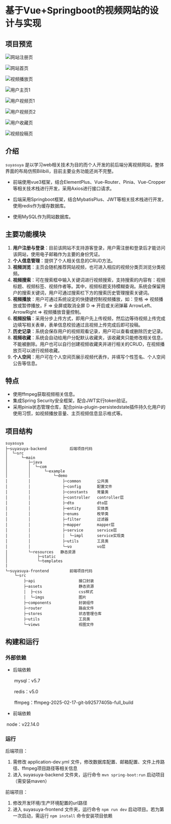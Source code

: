 


# 基于Vue+Springboot的视频网站的设计与实现 




## 项目预览

![网站注册页](preview-imgs\login.png)

![网站首页](preview-imgs\home.png)

![视频播放页](preview-imgs\videoPlay.png)

![用户主页1](preview-imgs\space.png)

![用户视频页1](preview-imgs\video1.png)

![用户视频页2](preview-imgs\video2.png)

![用户收藏页](D:\web\suyasuya\preview-imgs\collections.png)

![视频投稿页](preview-imgs\upload.png)



## 介绍

`suyasuya`  是以学习web相关技术为目的而个人开发的前后端分离视频网站，整体界面的布局仿照Bilibili，目前主要业务功能还尚不完整。

- 前端使用vue3框架，结合ElementPlus、Vue-Router、Pinia、Vue-Cropper等相关技术栈进行开发，采用Axios进行接口请求。

- 后端采用Springboot框架，结合MybatisPlus、JWT等相关技术栈进行开发，使用redis作为缓存数据库。

- 使用MySQL作为网站数据库。



## 主要功能模块

1. **用户注册与登录**：目前该网站不支持游客登录，用户需注册和登录后才能访问该网站，使用电子邮箱作为主要的身份凭证。
2. **个人信息管理**：提供了个人相关信息的CRUD方法。
3. **视频浏览**：主页会随机推荐网站视频，也可进入相应的视频分类页浏览分类视频。
4. **视频搜索**：可在搜索框中输入关键词进行视频搜索，支持搜索的内容有：视频标题、视频标签、视频作者等。其中，视频标题支持模糊查询。系统会保留用户的搜索关键词，用户可通过搜索栏下方的搜索历史管理搜索关键词。
5. **视频播放**：用户可通过系统设定的快捷键控制视频播放，如：空格 => 视频播放或暂停播放，F => 全屏或取消全屏 D => 开启或关闭弹幕 ArrowLeft、ArrowRight => 视频播放音量控制。
6. **视频投稿**：采用分步上传方式，即用户先上传视频，然后边等待视频上传完成边填写相关表单，表单信息校验通过且视频上传完成后即可投稿。
7. **历史记录**：系统会保存用户的视频观看记录，用户可以查看或删除历史记录。
8. **视频收藏**：系统会自动给用户分配默认收藏夹，该收藏夹只能修改相关信息，不能被删除。用户也可以自行创建视频收藏夹并进行相关的CRUD，在视频播放页可以进行视频收藏。
9. **个人空间**：用户可在个人空间页展示视频代表作，并填写个性签名、个人空间公告等信息。



## 特点

- 使用ffmpeg获取视频相关信息。
- 集成Spring Security安全框架，配合JWT实行token验证。
- 采用pinia状态管理仓库，配合pinia-plugin-persistedstate插件持久化用户的使用习惯，如视频播放音量、主页视频信息显示格式等。



## 项目结构

```
suyasuya
├─suyasuya-backend			后端项目代码
│  └─src
│      └─main
│         ├─java
│         │  └─com
│         │      └─example
│         │          └─demo
│         │              ├─common		公共类
│         │              ├─config		配置文件
│         │              ├─constants	常量类
│         │              ├─controller	controller层
│         │              ├─dto			dto层
│         │              ├─entity		实体类
│         │              ├─enums		枚举类
│         │              ├─filter		过滤器
│         │              ├─mapper		mapper层
│         │              ├─service		service层
│         │              │  └─impl		service实现类
│         │              ├─utils		工具类		
│         │              └─vo			vo层
│         └─resources	静态资源
│             ├─static
│             └─templates
|
└─suyasuya-frontend			前端项目代码
    └─src
        ├─api					接口封装
        ├─assets				静态资源
        │  ├─css				css样式
        │  └─imgs				图片
        ├─components			封装组件
        ├─router				路由文件
        ├─stores				状态管理仓库
        ├─utils					工具类
        └─views					视图文件

```



## 构建和运行

### 外部依赖

- 后端依赖

  ​	mysql：v5.7

  ​	redis：v5.0

  ​	ffmpeg：ffmpeg-2025-02-17-git-b92577405b-full_build

- 前端依赖

​		node：v22.14.0

### 运行

后端项目：

1. 需修改 application-dev.yml 文件，修改数据库配置、邮箱配置、文件上传路径、ffmpeg项目路径等相关信息
2. 进入 suyasuya-backend 文件夹，运行命令  `mvn spring-boot:run`  启动项目（需安装maven）

前端项目：

1. 修改开发环境/生产环境配置的url路径
2. 进入 suyasuya-frontend 文件夹，运行命令  `npm run dev`  启动项目。若为第一次启动，需运行  `npm install`  命令安装项目依赖
